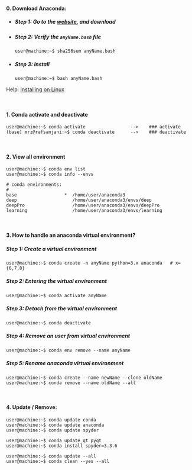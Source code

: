 #### 0. Download Anaconda:
- ##### Step 1: Go to the [website](https://www.anaconda.com/products/individual), and download
- ##### Step 2: Verify the `anyName.bash` file
  ```console
  user@machine:~$ sha256sum anyName.bash
- ##### Step 3: Install
  ```console
  user@machine:~$ bash anyName.bash
  ```
Help: [Installing on Linux](https://docs.anaconda.com/anaconda/install/linux/)

&nbsp;

#### 1. Conda activate and deactivate

```console
user@machine:~$ conda activate                 -->    ### activate
(base) mrz@rafsanjani:~$ conda deactivate      -->    ### deactivate
```

&nbsp;

#### 2. View all environment
```console
user@machine:~$ conda env list
user@machine:~$ conda info --envs

# conda environments:
#
base                  *  /home/user/anaconda3
deep                     /home/user/anaconda3/envs/deep
deepPro                  /home/user/anaconda3/envs/deepPro
learning                 /home/user/anaconda3/envs/learning
```

&nbsp;

#### 3. How to handle an anaconda virtual environment?

##### Step 1: Create a virtual environment ####
```console
user@machine:~$ conda create -n anyName python=3.x anaconda   # x={6,7,8}
```

##### Step 2: Entering the virtual environment ####
```console
user@machine:~$ conda activate anyName
```

##### Step 3: Detach from the virtual environment ####
```console
user@machine:~$ conda deactivate
```

##### Step 4: Remove an user from virtual environment ####
```console
user@machine:~$ conda env remove --name anyName
```


##### Step 5: Rename anaconda virtual environment ####
```console
user@machine:~$ conda create --name newName --clone oldName
user@machine:~$ conda remove --name oldName --all
```

&nbsp;


#### 4. Update / Remove:
```console
user@machine:~$ conda update conda
user@machine:~$ conda update anaconda
user@machine:~$ conda update spyder

user@machine:~$ conda update qt pyqt
user@machine:~$ conda install spyder=3.3.6

user@machine:~$ conda update --all
user@machine:~$ conda clean --yes --all
```

